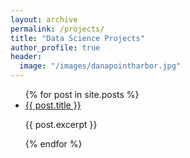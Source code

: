 ```yaml
---
layout: archive
permalink: /projects/
title: "Data Science Projects"
author_profile: true
header:
  image: "/images/danapointharbor.jpg"
---
```


<ul>
  {% for post in site.posts %}
    <li>
      <a href="{{ post.url }}">{{ post.title }}</a>
      <p>{{ post.excerpt }}</p>
    </li>
  {% endfor %}
</ul>
